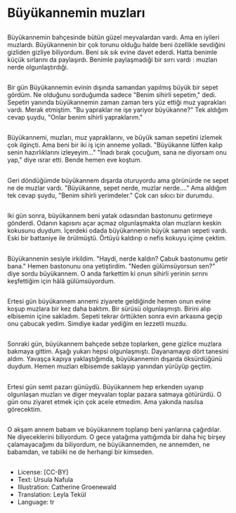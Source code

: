 # Büyükannemin muzları

##
Büyükannemin bahçesinde bütün güzel meyvalardan vardı. Ama en iyileri muzlardı. Büyükannenin bir çok torunu olduğu halde beni özellikle sevdiğini gizliden gizliye biliyordum. Beni sık sık evine davet ederdi. Hatta benimle küçük sırlarını da paylaşırdı. Benimle paylaşmadıği bir sırrı vardı : muzları nerde olgunlaştırdıği.

##
Bir gün Büyükannemin evinin dışında samandan yapılmış büyük bir sepet gördüm. Ne olduğunu sorduğumda sadece "Benim sihirli sepetim," dedi. Sepetin yanında büyükannemin zaman zaman ters yüz ettiği muz yaprakları vardı. Merak etmiştim. "Bu yapraklar ne işe yariyor büyükanne?" Tek aldığım cevap şuydu, "Onlar benim sihirli yapraklarım."

##
Büyükannemi, muzları, muz yapraklarını, ve büyük saman sepetini izlemek çok ilginçti. Ama beni bir iki iş için anneme yolladı. "Büyükanne lütfen kalıp senin hazırlıklarını izleyeyim..." "İnadı bırak çocuğum, sana ne diyorsam onu yap," diye ısrar etti. Bende hemen eve koştum.

##
Geri döndüğümde büyükannem dışarda oturuyordu ama görünürde ne sepet ne de muzlar vardı. "Büyükanne, sepet nerde, muzlar nerde...." Ama aldığım tek cevap şuydu, "Benim sihirli yerimdeler." Çok can sıkıcı bir durumdu.

##
Iki gün sonra, büyükannem beni yatak odasından bastonunu getirmeye gönderdi. Odanın kapısını açar açmaz olgunlaşmakta olan muzların keskin kokusunu duydum. İçerdeki odada büyükannenin büyük saman sepeti vardı. Eski bir battaniye ile örülmüştü. Örtüyü kaldırıp o nefis kokuyu içime çektim.

##
Büyükannenin sesiyle irkildim. "Haydi, nerde kaldın? Çabuk bastonumu getir bana." Hemen bastonunu ona yetiştirdim. "Neden gülümsüyorsun sen?" diye sordu büyükannem. O anda farkettim ki onun sihirli yerinin sırrını keşfettiğim için hâlâ gülümsüyordum.

##
Ertesi gün büyükannem annemi ziyarete geldiğinde hemen onun evine koşup muzlara bir kez daha baktım. Bir sürüsü olgunlaşmıştı. Birini alıp elbisemin içine sakladım. Sepeti tekrar örttükten sonra evin arkasına geçip onu çabucak yedim. Simdiye kadar yediğim en lezzetli muzdu.

##
Sonraki gün, büyükannem bahçede sebze toplarken, gene gizlice muzlara bakmaya gittim. Aşağı yukarı hepsi olgunlaşmıştı. Dayanamayıp dört tanesini aldım. Yavaşça kapıya yaklaştığımda, büyükannemin dışarda öksürdüğünü duydum. Hemen muzları elbisemde saklayıp yanından yürüyüp geçtim.

##
Ertesi gün semt pazarı günüydü. Büyükannem hep erkenden uyanıp olgunlaşan muzları ve diger meyvaları toplar pazara satmaya götürürdü. O gün onu ziyaret etmek için çok acele etmedim. Ama yakında nasılsa görecektim.

##
O akşam annem babam ve büyükannem toplanıp beni yanlarına çağırdılar. Ne diyeceklerini biliyordum. O gece yatağıma yattığımda bir daha hiç birşey çalamayacağımı da biliyordum, ne büyükannemden, ne annemden, ne babamdan, ve tabiiki ne de herhangi bir kimseden.

##
* License: [CC-BY]
* Text: Ursula Nafula
* Illustration: Catherine Groenewald
* Translation: Leyla Tekül
* Language: tr
